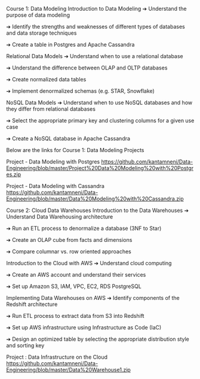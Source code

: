 Course 1: Data Modeling
Introduction to Data Modeling
➔ Understand the purpose of data modeling

➔ Identify the strengths and weaknesses of different types of databases and data storage techniques

➔ Create a table in Postgres and Apache Cassandra

Relational Data Models
➔ Understand when to use a relational database

➔ Understand the difference between OLAP and OLTP databases

➔ Create normalized data tables

➔ Implement denormalized schemas (e.g. STAR, Snowflake)

NoSQL Data Models
➔ Understand when to use NoSQL databases and how they differ from relational databases

➔ Select the appropriate primary key and clustering columns for a given use case

➔ Create a NoSQL database in Apache Cassandra

Below are the links for Course 1: Data Modeling Projects 

Project -  Data Modeling with Postgres 
https://github.com/kantamneni/Data-Engineering/blob/master/Project%20Data%20Modeling%20with%20Postgres.zip

Project - Data Modeling with Cassandra
https://github.com/kantamneni/Data-Engineering/blob/master/Data%20Modeling%20with%20Cassandra.zip

Course 2: Cloud Data Warehouses
Introduction to the Data Warehouses
➔ Understand Data Warehousing architecture

➔ Run an ETL process to denormalize a database (3NF to Star)

➔ Create an OLAP cube from facts and dimensions

➔ Compare columnar vs. row oriented approaches

Introduction to the Cloud with AWS
➔ Understand cloud computing

➔ Create an AWS account and understand their services

➔ Set up Amazon S3, IAM, VPC, EC2, RDS PostgreSQL

Implementing Data Warehouses on AWS
➔ Identify components of the Redshift architecture

➔ Run ETL process to extract data from S3 into Redshift

➔ Set up AWS infrastructure using Infrastructure as Code (IaC)

➔ Design an optimized table by selecting the appropriate distribution style and sorting key

Project : Data Infrastructure on the Cloud
https://github.com/kantamneni/Data-Engineering/blob/master/Data%20Warehouse1.zip




